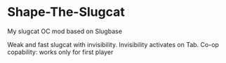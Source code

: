 # Shape-The-Slugcat
My  slugcat OC mod based on Slugbase

Weak and fast slugcat with invisibility.
Invisibility activates on Tab.
Co-op copability: works only for first player


